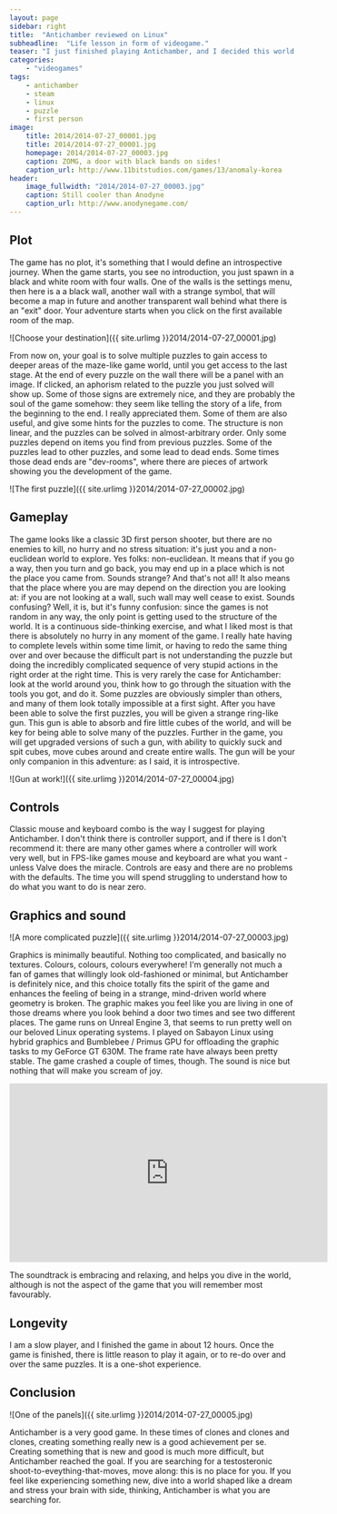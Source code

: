 ```yaml
---
layout: page
sidebar: right
title:  "Antichamber reviewed on Linux"
subheadline:  "Life lesson in form of videogame."
teaser: "I just finished playing Antichamber, and I decided this world have not enough review of this game yet, not on Linux at least."
categories:
    - "videogames"
tags:
    - antichamber
    - steam
    - linux
    - puzzle
    - first person
image:
    title: 2014/2014-07-27_00001.jpg
    title: 2014/2014-07-27_00001.jpg
    homepage: 2014/2014-07-27_00003.jpg
    caption: ZOMG, a door with black bands on sides!
    caption_url: http://www.11bitstudios.com/games/13/anomaly-korea
header:
    image_fullwidth: "2014/2014-07-27_00003.jpg"
    caption: Still cooler than Anodyne
    caption_url: http://www.anodynegame.com/
---
```


## Plot

The game has no plot, it's something that I would define an introspective journey. When the game starts, you see no introduction, you just spawn in a black and white room with four walls. One of the walls is the settings menu, then here is a a black wall, another wall with a strange symbol, that will become a map in future and another transparent wall behind what there is an "exit" door. Your adventure starts when you click on the first available room of the map.

![Choose your destination]({{ site.urlimg }}2014/2014-07-27_00001.jpg)

From now on, your goal is to solve multiple puzzles to gain access to deeper areas of the maze-like game world, until you get access to the last stage. At the end of every puzzle on the wall there will be a panel with an image. If clicked, an aphorism related to the puzzle you just solved will show up. Some of those signs are extremely nice, and they are probably the soul of the game somehow: they seem like telling the story of a life, from the beginning to the end. I really appreciated them. Some of them are also useful, and give some hints for the puzzles to come. The structure is non linear, and the puzzles can be solved in almost-arbitrary order. Only some puzzles depend on items you find from previous puzzles. Some of the puzzles lead to other puzzles, and some lead to dead ends. Some times those dead ends are "dev-rooms", where there are pieces of artwork showing you the development of the game.

![The first puzzle]({{ site.urlimg }}2014/2014-07-27_00002.jpg)

## Gameplay
The game looks like a classic 3D first person shooter, but there are no enemies to kill, no hurry and no stress situation: it's just you and a non-euclidean world to explore. Yes folks: non-euclidean. It means that if you go a way, then you turn and go back, you may end up in a place which is not the place you came from. Sounds strange? And that's not all! It also means that the place where you are may depend on the direction you are looking at: if you are not looking at a wall, such wall may well cease to exist. Sounds confusing? Well, it is, but it's funny confusion: since the games is not random in any way, the only point is getting used to the structure of the world. It is a continuous side-thinking exercise, and what I liked most is that there is absolutely no hurry in any moment of the game. I really hate having to complete levels within some time limit, or having to redo the same thing over and over because the difficult part is not understanding the puzzle but doing the incredibly complicated sequence of very stupid actions in the right order at the right time. This is very rarely the case for Antichamber: look at the world around you, think how to go through the situation with the tools you got, and do it. Some puzzles are obviously simpler than others, and many of them look totally impossible at a first sight. After you have been able to solve the first puzzles, you will be given a strange ring-like gun. This gun is able to absorb and fire little cubes of the world, and will be key for being able to solve many of the puzzles. Further in the game, you will get upgraded versions of such a gun, with ability to quickly suck and spit cubes, move cubes around and create entire walls. The gun will be your only companion in this adventure: as I said, it is introspective.

![Gun at work!]({{ site.urlimg }}2014/2014-07-27_00004.jpg)

## Controls
Classic mouse and keyboard combo is the way I suggest for playing Antichamber. I don't think there is controller support, and if there is I don't recommend it: there are many other games where a controller will work very well, but in FPS-like games mouse and keyboard are what you want - unless Valve does the miracle. Controls are easy and there are no problems with the defaults. The time you will spend struggling to understand how to do what you want to do is near zero.

## Graphics and sound

![A more complicated puzzle]({{ site.urlimg }}2014/2014-07-27_00003.jpg)

Graphics is minimally beautiful. Nothing too complicated, and basically no textures. Colours, colours, colours everywhere! I'm generally not much a fan of games that willingly look old-fashioned or minimal, but Antichamber is definitely nice, and this choice totally fits the spirit of the game and enhances the feeling of being in a strange, mind-driven world where geometry is broken. The graphic makes you feel like you are living in one of those dreams where you look behind a door two times and see two different places. The game runs on Unreal Engine 3, that seems to run pretty well on our beloved Linux operating systems. I played on Sabayon Linux using hybrid graphics and Bumblebee / Primus GPU for offloading the graphic tasks to my GeForce GT 630M. The frame rate have always been pretty stable. The game crashed a couple of times, though. The sound is nice but nothing that will make you scream of joy.

<iframe width="560" height="315" src="https://www.youtube.com/embed/P7NIBA1RzlY" frameborder="0" allowfullscreen></iframe>

The soundtrack is embracing and relaxing, and helps you dive in the world, although is not the aspect of the game that you will remember most favourably.

## Longevity
I am a slow player, and I finished the game in about 12 hours. Once the game is finished, there is little reason to play it again, or to re-do over and over the same puzzles. It is a one-shot experience.

## Conclusion

![One of the panels]({{ site.urlimg }}2014/2014-07-27_00005.jpg)

Antichamber is a very good game. In these times of clones and clones and clones, creating something really new is a good achievement per se. Creating something that is new and good is much more difficult, but Antichamber reached the goal. If you are searching for a testosteronic shoot-to-eveything-that-moves, move along: this is no place for you. If you feel like experiencing something new, dive into a world shaped like a dream and stress your brain with side, thinking, Antichamber is what you are searching for.
